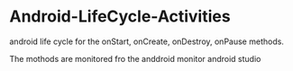 # Android-LifeCycle-Activities
android life cycle for the onStart, onCreate, onDestroy, onPause methods.

The mothods are monitored fro the anddroid monitor android studio
